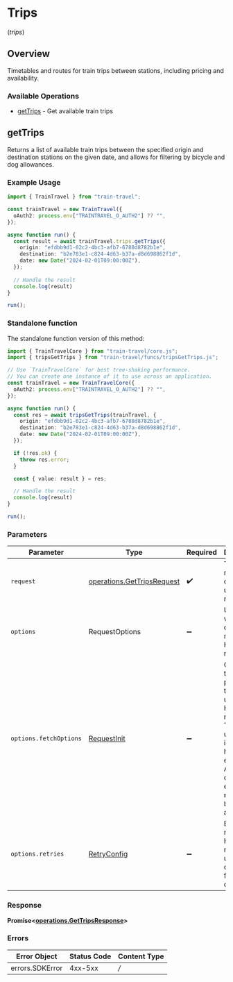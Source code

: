 # Trips
(*trips*)

## Overview

Timetables and routes for train trips between stations, including pricing
and availability.


### Available Operations

* [getTrips](#gettrips) - Get available train trips

## getTrips

Returns a list of available train trips between the specified origin and destination stations on the given date, and allows for filtering by bicycle and dog allowances.


### Example Usage

```typescript
import { TrainTravel } from "train-travel";

const trainTravel = new TrainTravel({
  oAuth2: process.env["TRAINTRAVEL_O_AUTH2"] ?? "",
});

async function run() {
  const result = await trainTravel.trips.getTrips({
    origin: "efdbb9d1-02c2-4bc3-afb7-6788d8782b1e",
    destination: "b2e783e1-c824-4d63-b37a-d8d698862f1d",
    date: new Date("2024-02-01T09:00:00Z"),
  });
  
  // Handle the result
  console.log(result)
}

run();
```

### Standalone function

The standalone function version of this method:

```typescript
import { TrainTravelCore } from "train-travel/core.js";
import { tripsGetTrips } from "train-travel/funcs/tripsGetTrips.js";

// Use `TrainTravelCore` for best tree-shaking performance.
// You can create one instance of it to use across an application.
const trainTravel = new TrainTravelCore({
  oAuth2: process.env["TRAINTRAVEL_O_AUTH2"] ?? "",
});

async function run() {
  const res = await tripsGetTrips(trainTravel, {
    origin: "efdbb9d1-02c2-4bc3-afb7-6788d8782b1e",
    destination: "b2e783e1-c824-4d63-b37a-d8d698862f1d",
    date: new Date("2024-02-01T09:00:00Z"),
  });

  if (!res.ok) {
    throw res.error;
  }

  const { value: result } = res;

  // Handle the result
  console.log(result)
}

run();
```

### Parameters

| Parameter                                                                                                                                                                      | Type                                                                                                                                                                           | Required                                                                                                                                                                       | Description                                                                                                                                                                    |
| ------------------------------------------------------------------------------------------------------------------------------------------------------------------------------ | ------------------------------------------------------------------------------------------------------------------------------------------------------------------------------ | ------------------------------------------------------------------------------------------------------------------------------------------------------------------------------ | ------------------------------------------------------------------------------------------------------------------------------------------------------------------------------ |
| `request`                                                                                                                                                                      | [operations.GetTripsRequest](../../models/operations/gettripsrequest.md)                                                                                                       | :heavy_check_mark:                                                                                                                                                             | The request object to use for the request.                                                                                                                                     |
| `options`                                                                                                                                                                      | RequestOptions                                                                                                                                                                 | :heavy_minus_sign:                                                                                                                                                             | Used to set various options for making HTTP requests.                                                                                                                          |
| `options.fetchOptions`                                                                                                                                                         | [RequestInit](https://developer.mozilla.org/en-US/docs/Web/API/Request/Request#options)                                                                                        | :heavy_minus_sign:                                                                                                                                                             | Options that are passed to the underlying HTTP request. This can be used to inject extra headers for examples. All `Request` options, except `method` and `body`, are allowed. |
| `options.retries`                                                                                                                                                              | [RetryConfig](../../lib/utils/retryconfig.md)                                                                                                                                  | :heavy_minus_sign:                                                                                                                                                             | Enables retrying HTTP requests under certain failure conditions.                                                                                                               |

### Response

**Promise\<[operations.GetTripsResponse](../../models/operations/gettripsresponse.md)\>**

### Errors

| Error Object    | Status Code     | Content Type    |
| --------------- | --------------- | --------------- |
| errors.SDKError | 4xx-5xx         | */*             |
